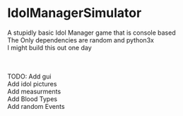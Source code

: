 # IdolManagerSimulator
A stupidly basic Idol Manager game that is console based
<br>
The Only dependencies are random and python3x 
<br>
I might build this out one day

<br>
<br>
TODO:
Add gui<br>
Add idol pictures<br>
Add measurments <br>
Add Blood Types<br>
Add random Events<br>
